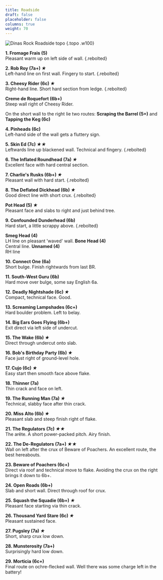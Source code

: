 ```yaml
---
title: Roadside
draft: false
placeholder: false
columns: true
weight: 70
---
```



![Dinas Rock Roadside  topo](/img/south-wales/south-east-limestone/DINROAD.gif)
{.topo .w100}


**1\. Fromage Frais (5)**  
Pleasant warm up on left side of wall. 
{.rebolted}

**2\. Rob Roy (7a+) *★***  
Left-hand line on first wall. Fingery to start. 
{.rebolted}

**3\. Cheesy Rider (6c) *★***  
Right-hand line. Short hard section from ledge.
{.rebolted}

**Creme de Roquefort (6b+)**  
Steep wall right of Cheesy Rider.

On the short wall to the right lie two routes: **Scraping the Barrel (5+)** and **Tapping the Keg (6c)**

**4\. Pinheads (6c)**  
Left-hand side of the wall gets a fluttery sign.

**5\. Skin Ed (7c) *★★***  
Leftwards line up blackened wall. Technical and fingery. 
{.rebolted}

**6\. The Inflated Roundhead (7a) *★***  
Excellent face with hard central section.

**7\. Charlie's Rusks (6b+) *★***  
Pleasant wall with hard start. 
{.rebolted}

**8\. The Deflated Dickhead (6b) *★***  
Good direct line with short crux.
{.rebolted}

**Pot Head (5) *★***  
Pleasant face and slabs to right and just behind tree.

**9\. Confounded Dunderhead (6b)**  
Hard start, a little scrappy above.
{.rebolted}

**Smeg Head (4)**  
LH line on pleasant 'waved' wall. **Bone Head (4)**  
Central line. **Unnamed (4)**  
RH line

**10\. Connect One (6a)**  
Short bulge. Finish rightwards from last BR.

**11\. South-West Guru (6b)**  
Hard move over bulge, some say English 6a.

**12\. Deadly Nightshade (6c) *★***  
Compact, technical face. Good.

**13\. Screaming Lampshades (6c+)**  
Hard boulder problem. Left to belay.

**14\. Big Ears Goes Flying (6b+)**  
Exit direct via left side of undercut.

**15\. The Wake (6b) *★***  
Direct through undercut onto slab.

**16\. Bob's Birthday Party (6b) *★***  
Face just right of ground-level hole.

**17\. Cujo (6c) *★***  
Easy start then smooth face above flake.

**18\. Thinner (7a)**  
Thin crack and face on left.

**19\. The Running Man (7a) *★***  
Technical, slabby face after thin crack.

**20\. Miss Alto (6b) *★***  
Pleasant slab and steep finish right of flake.

**21\. The Regulators (7c) *★★***  
The arête. A short power-packed pitch. Airy finish.

**22\. The De-Regulators (7a+) *★★***  
Wall on left after the crux of Beware of Poachers. An excellent route, the best hereabouts.

**23\. Beware of Poachers (6c+)**  
Direct via roof and technical move to flake. Avoiding the crux on the right brings it down to 6b+.

**24\. Open Roads (6b+)**  
Slab and short wall. Direct through roof for crux.

**25\. Squash the Squadie (6b+) *★***  
Pleasant face starting via thin crack.

**26\. Thousand Yard Stare (6c) *★***  
Pleasant sustained face.

**27\. Pugsley (7a) *★***  
Short, sharp crux low down.

**28\. Munsterosity (7a+)**  
Surprisingly hard low down.

**29\. Morticia (6c+)**  
Final route on ochre-flecked wall. Well there was some charge left in the battery!